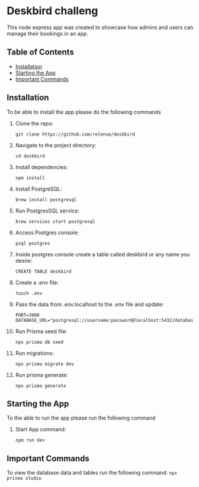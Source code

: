 # Deskbird challeng

This node express app was created to showcase how admins and users can manage their bookings in an app.

## Table of Contents

- [Installation](#installation)
- [Starting the App](#starting-the-app)
- [Important Commands](#important-commands)

## Installation

To be able to install the app please do the following commands

1. Clone the repo:
   ```
   git clone https://github.com/relense/deskbird
   ```

2. Navigate to the project directory:
   ```
   cd deskbird
   ```

3. Install dependencies:
   ```
   npm install
   ```

4. Install PostgreSQL:
    ```
    brew install postgresql
    ```

5. Run PostgresSQL service:
    ```
    brew services start postgresql
    ```

6. Access Postgres console:
    ```
    psql postgres
    ```

7. Inside postgres console create a table called deskbird or any name you desire:
    ```
    CREATE TABLE deskbird
    ```

8. Create a .env file:
    ```
    touch .env
    ```

9. Pass the data from .env.localhost to the .env file and update:

    ```
    PORT=3000
    DATABASE_URL="postgresql://username:password@localhost:5432/databaseName"
    ```

10. Run Prisma seed file:
    ```
    npx prisma db seed
    ```

11. Run migrations:
    ```
    npx prisma migrate dev
    ```

12. Run prisma generate:
    ```
    npx prisma generate
    ```
    
## Starting the App

To the able to run the app please run the following command

1. Start App command:
    ```
    npm run dev
    ```

## Important Commands

To view the database data and tables run the following command:
    ```
    npx prisma studio
    ```
